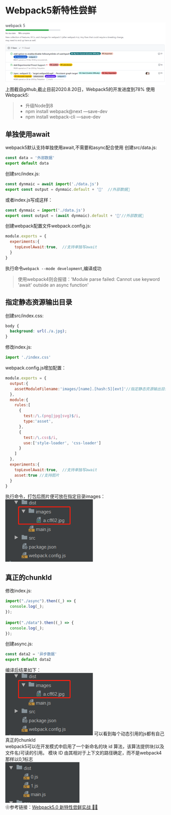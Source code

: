 # Webpack5新特性尝鲜
![](/assets/webpack/webpack5.png)<br>
上图截自github,截止目前2020.8.20日，Webpack5的开发进度到78%
使用Webpack5:
>* 升级Node到8
>* npm install webpack@next —save-dev
>* npm install webpack-cli —save-dev
## 单独使用await
webpack5默认支持单独使用await,不需要和async配合使用
创建src/data.js:
```javascript
const data = '外部数据'
export default data
```
创建src/index.js:
```javascript
const dynmaic = await import('./data.js')
export const output = dynmaic.default + '🍊'  //外部数据🍊
```
或者index.js写成这样：
```javascript
const dynmaic = import('./data.js')
export const output = (await dynmaic).default + '🍊'//外部数据🍊
```
创建webpack配置文件webpack.config.js:
```javascript
module.exports = {
  experiments:{
    topLevelAwait:true,  //支持单独写await
  }
}
```
执行命令`webpack --mode development`,编译成功
>使用webpack4则会报错：'Module parse failed: Cannot use keyword 'await' outside an async function'
## 指定静态资源输出目录
创建src/index.css:
```css
body {
  background: url(./a.jpg);
}
```
修改index.js:
```javascript
import './index.css'
```
webpack.config.js增加配置：
```javascript
module.exports = {
  output:{
    assetModuleFilename:'images/[name].[hash:5][ext]'//指定静态资源输出目录
  },
  module:{
    rules:[
      {
        test:/\.(png|jpg|svg)$/i,
        type:'asset',
      },
      {
        test:/\.css$/i,
        use:['style-loader', 'css-loader']
      }
    ]
  },
  experiments:{
    topLevelAwait:true,  //支持单独写await
    asset:true //支持图片
  }
}
```
执行命令，打包后图片便可放在指定目录images：<br>
![](/assets/webpack/build-image.png)
## 真正的chunkId
修改index.js:
```javascript
import("./async").then((_) => {
  console.log(_);
});

import("./data").then((_) => {
  console.log(_);
});
```
创建async.js:
```javascript
const data2 = '异步数据'
export default data2
```
编译后结果如下：<br>
![](/assets/webpack/build-image.png)
可以看到每个动态引用的js都有自己真正的chunkId<br>
webpack5可以在开发模式中启用了一个新命名的块 id 算法，该算法提供块(以及文件名)可读的引用。 模块 ID 
由其相对于上下文的路径确定，而不是webpack4那样以0,1标志<br>
![webpack4打包结果](/assets/webpack/chunk-build2.png)<br>
❀参考链接：[Webpack5.0 新特性尝鲜实战 🦀🦀](https://juejin.im/post/6844903795286081550#heading-2)
